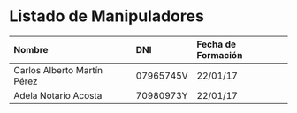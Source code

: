 # Listado de Manipuladores

| Nombre | DNI | Fecha de Formación |
| :--- | :--- | :--- |
| Carlos Alberto Martín Pérez | 07965745V | 22/01/17 |
| Adela Notario Acosta | 70980973Y | 22/01/17 |
